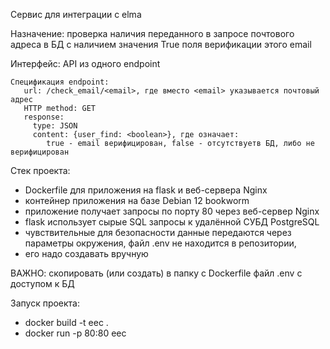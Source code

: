 Сервис для интеграции с elma

Назначение: проверка наличия переданного в запросе почтового адреса в БД с наличием значения True поля верификации 
этого email 

Интерфейс: API из одного endpoint

    Спецификация endpoint:
       url: /check_email/<email>, где вместо <email> указывается почтовый адрес
       HTTP method: GET
       response:
         type: JSON
         content: {user_find: <boolean>}, где означает: 
            true - email верифицирован, false - отсутствуетв БД, либо не верифицирован

Стек проекта:
  - Dockerfile для приложения на flask и веб-сервера Nginx
  - контейнер приложения на базе Debian 12 bookworm
  - приложение получает запросы по порту 80 через веб-сервер Nginx
  - flask использует сырые SQL запросы к удалённой СУБД PostgreSQL  
  - чувствительные для безопасности данные передаются через параметры окружения, файл .env не находится в репозитории, 
  - его надо создавать вручную

ВАЖНО: скопировать (или создать) в папку с Dockerfile файл .env с доступом к БД

Запуск проекта:
  - docker build -t eec .
  - docker run -p 80:80 eec
    